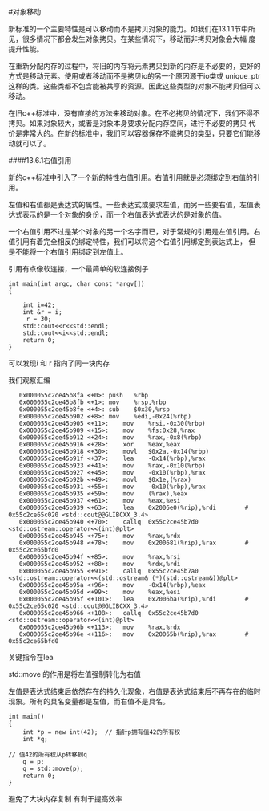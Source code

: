 #对象移动

新标准的一个主要特性是可以移动而不是拷贝对象的能力。如我们在13.1.1节中所见，很多情况下都会发生对象拷贝。在某些情况下，移动而非拷贝对象会大幅
度提升性能。

在重新分配内存的过程中，将旧的内存将元素拷贝到新的内存是不必要的，更好的方式是移动元素。使用或者移动而不是拷贝io的另一个原因源于io类或
unique_ptr这样的类。这些类都不包含能被共享的资源。因此这些类型的对象不能拷贝但可以移动。

在旧c++标准中，没有直接的方法来移动对象。在不必拷贝的情况下，我们不得不拷贝。如果对象较大，或者是对象本身要求分配内存空间，进行不必要的拷贝
代价是非常大的。在新的标准中，我们可以容器保存不能拷贝的类型，只要它们能移动就可以了。

####13.6.1右值引用

新的c++标准中引入了一个新的特性右值引用。右值引用就是必须绑定到右值的引用。

左值和右值都是表达式的属性。一些表达式或要求左值，而另一些要右值，左值表达式表示的是一个对象的身份，而一个右值表达式表达的是对象的值。

一个右值引用不过是某个对象的另一个名字而已，对于常规的引用是左值引用。右值引用有着完全相反的绑定特性，我们可以将这个右值引用绑定到表达式上，
但是不能将一个右值引用绑定到左值上。

引用有点像软连接，一个最简单的软连接例子

```
int main(int argc, char const *argv[])
{

    int i=42;
    int &r = i;
     r = 30;
    std::cout<<r<<std::endl;
    std::cout<<i<<std::endl;
    return 0;
}
```

可以发现i 和 r 指向了同一块内存

我们观察汇编

```
   0x000055c2ce45b8fa <+0>:	push   %rbp
   0x000055c2ce45b8fb <+1>:	mov    %rsp,%rbp
   0x000055c2ce45b8fe <+4>:	sub    $0x30,%rsp
   0x000055c2ce45b902 <+8>:	mov    %edi,-0x24(%rbp)
   0x000055c2ce45b905 <+11>:	mov    %rsi,-0x30(%rbp)
   0x000055c2ce45b909 <+15>:	mov    %fs:0x28,%rax
   0x000055c2ce45b912 <+24>:	mov    %rax,-0x8(%rbp)
   0x000055c2ce45b916 <+28>:	xor    %eax,%eax
   0x000055c2ce45b918 <+30>:	movl   $0x2a,-0x14(%rbp)
   0x000055c2ce45b91f <+37>:	lea    -0x14(%rbp),%rax
   0x000055c2ce45b923 <+41>:	mov    %rax,-0x10(%rbp)
   0x000055c2ce45b927 <+45>:	mov    -0x10(%rbp),%rax
   0x000055c2ce45b92b <+49>:	movl   $0x1e,(%rax)
   0x000055c2ce45b931 <+55>:	mov    -0x10(%rbp),%rax
   0x000055c2ce45b935 <+59>:	mov    (%rax),%eax
   0x000055c2ce45b937 <+61>:	mov    %eax,%esi
   0x000055c2ce45b939 <+63>:	lea    0x2006e0(%rip),%rdi        # 0x55c2ce65c020 <std::cout@@GLIBCXX_3.4>
   0x000055c2ce45b940 <+70>:	callq  0x55c2ce45b7d0 <std::ostream::operator<<(int)@plt>
   0x000055c2ce45b945 <+75>:	mov    %rax,%rdx
   0x000055c2ce45b948 <+78>:	mov    0x200681(%rip),%rax        # 0x55c2ce65bfd0
   0x000055c2ce45b94f <+85>:	mov    %rax,%rsi
   0x000055c2ce45b952 <+88>:	mov    %rdx,%rdi
   0x000055c2ce45b955 <+91>:	callq  0x55c2ce45b7a0 <std::ostream::operator<<(std::ostream& (*)(std::ostream&))@plt>
   0x000055c2ce45b95a <+96>:	mov    -0x14(%rbp),%eax
   0x000055c2ce45b95d <+99>:	mov    %eax,%esi
   0x000055c2ce45b95f <+101>:	lea    0x2006ba(%rip),%rdi        # 0x55c2ce65c020 <std::cout@@GLIBCXX_3.4>
   0x000055c2ce45b966 <+108>:	callq  0x55c2ce45b7d0 <std::ostream::operator<<(int)@plt>
   0x000055c2ce45b96b <+113>:	mov    %rax,%rdx
   0x000055c2ce45b96e <+116>:	mov    0x20065b(%rip),%rax        # 0x55c2ce65bfd0
```

关键指令在lea

std::move 的作用是将左值强制转化为右值

左值是表达式结束后依然存在的持久化现象，右值是表达式结束后不再存在的临时现象。所有的具名变量都是左值，而右值不是具名。

```
int main()
{
    int *p = new int(42);  // 指针p拥有值42的所有权
    int *q;

// 值42的所有权从p转移到q
    q = p;
    q = std::move(p);
    return 0;
}
```

避免了大块内存复制 有利于提高效率

